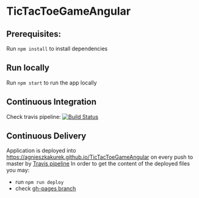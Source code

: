 # TicTacToeGameAngular

## Prerequisites:
Run `npm install` to install dependencies

## Run locally
Run `npm start` to run the app locally

## Continuous Integration
Check travis pipeline:
[![Build Status](https://travis-ci.org/AgnieszkaKurek/TicTacToeGameAngular.svg?branch=master)](https://travis-ci.org/AgnieszkaKurek/TicTacToeGameAngular)

## Continuous Delivery
Application is deployed into https://agnieszkakurek.github.io/TicTacToeGameAngular on every push to master by [Travis pipeline](https://travis-ci.org/AgnieszkaKurek/TicTacToeGameAngular)
In order to get the content of the deployed files you may:
* run `npm run deploy`
* check [gh-pages branch](https://github.com/AgnieszkaKurek/TicTacToeGameAngular/tree/gh-pages)
